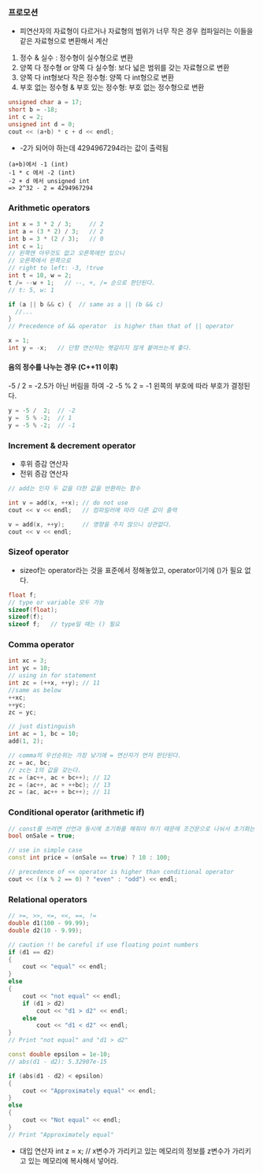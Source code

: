 ### 프로모션
* 피연산자의 자료형이 다르거나 자료형의 범위가 너무 작은 경우 컴파일러는 이들을 같은 자료형으로 변환해서 계산

1. 정수 & 실수 : 정수형이 실수형으로 변환
2. 양쪽 다 정수형 or 양쪽 다 실수형: 보다 넓은 범위를 갖는 자료형으로 변환
3. 양쪽 다 int형보다 작은 정수형: 양쪽 다 int형으로 변환
4. 부호 없는 정수형 & 부호 있는 정수형: 부호 없는 정수형으로 변환
```c++
unsigned char a = 17;
short b = -18;
int c = 2;
unsigned int d = 0;
cout << (a+b) * c + d << endl;
```
* -2가 되어야 하는데 4294967294라는 값이 출력됨
```
(a+b)에서 -1 (int)
-1 * c 에서 -2 (int)
-2 + d 에서 unsigned int
=> 2^32 - 2 = 4294967294
```

### Arithmetic operators
```c++
int x = 3 * 2 / 3;     // 2
int a = (3 * 2) / 3;   // 2
int b = 3 * (2 / 3);   // 0
int c = 1;
// 왼쪽엔 아무것도 없고 오른쪽에만 있으니
// 오른쪽에서 왼쪽으로
// right to left: -3, !true
int t = 10, w = 2;
t /= --w + 1;   // --, +, /= 순으로 판단된다.
// t: 5, w: 1

if (a || b && c) {  // same as a || (b && c)
  //...  
} 
// Precedence of && operator  is higher than that of || operator

x = 1;
int y = -x;   // 단항 연산자는 헷갈리지 않게 붙여쓰는게 좋다.
```

#### 음의 정수를 나누는 경우 (C++11 이후)
-5 / 2 = -2.5가 아닌 버림을 하여 -2
-5 % 2 = -1  왼쪽의 부호에 따라 부호가 결정된다.
```c++
y = -5 /  2;  // -2
y =  5 % -2;  // 1
y = -5 % -2;  // -1
```

### Increment & decrement operator
* 후위 증감 연산자
* 전위 증감 연산자
```c++
// add는 인자 두 값을 더한 값을 반환하는 함수

int v = add(x, ++x); // do not use
cout << v << endl;   // 컴파일러에 따라 다른 값이 출력

v = add(x, ++y);     // 영향을 주지 않으니 상관없다.
cout << v << endl;
```

### Sizeof operator
* sizeof는 operator라는 것을 표준에서 정해놓았고, operator이기에 ()가 필요 없다.
```c++
float f;
// type or variable 모두 가능
sizeof(float);
sizeof(f);
sizeof f;   // type일 때는 () 필요
```

### Comma operator
```c++
int xc = 3;
int yc = 10;
// using in for statement
int zc = (++x, ++y); // 11
//same as below
++xc;
++yc;
zc = yc;

// just distinguish
int ac = 1, bc = 10;
add(1, 2); 

// comma의 우선순위는 가장 낮기에 = 연산자가 먼저 판단된다.
zc = ac, bc;  
// zc는 1의 값을 갖는다.
zc = (ac++, ac + bc++); // 12
zc = (ac++, ac + ++bc); // 13
zc = (ac, ac++ + bc++); // 11
```

### Conditional operator (arithmetic if)
```c++
// const를 쓰려면 선언과 동시에 초기화를 해줘야 하기 때문에 조건문으로 나눠서 초기화는 불가
bool onSale = true;

// use in simple case
const int price = (onSale == true) ? 10 : 100;

// precedence of << operator is higher than conditional operator
cout << ((x % 2 == 0) ? "even" : "odd") << endl;
```

### Relational operators
```c++
// >=, >>, <=, <<, ==, !=
double d1(100 - 99.99);
double d2(10 - 9.99);

// caution !! be careful if use floating point numbers
if (d1 == d2)
{
    cout << "equal" << endl;
}
else
{
    cout << "not equal" << endl; 
    if (d1 > d2)
        cout << "d1 > d2" << endl;
    else
        cout << "d1 < d2" << endl;
}
// Print "not equal" and "d1 > d2"

const double epsilon = 1e-10;
// abs(d1 - d2): 5.32907e-15

if (abs(d1 - d2) < epsilon)
{
    cout << "Approximately equal" << endl;
}
else
{
    cout << "Not equal" << endl;
}
// Print "Approximately equal"
```
* 대입 연산자
int z = x; // x변수가 가리키고 있는 메모리의 정보를 z변수가 가리키고 있는 메모리에 복사해서 넣어라.
